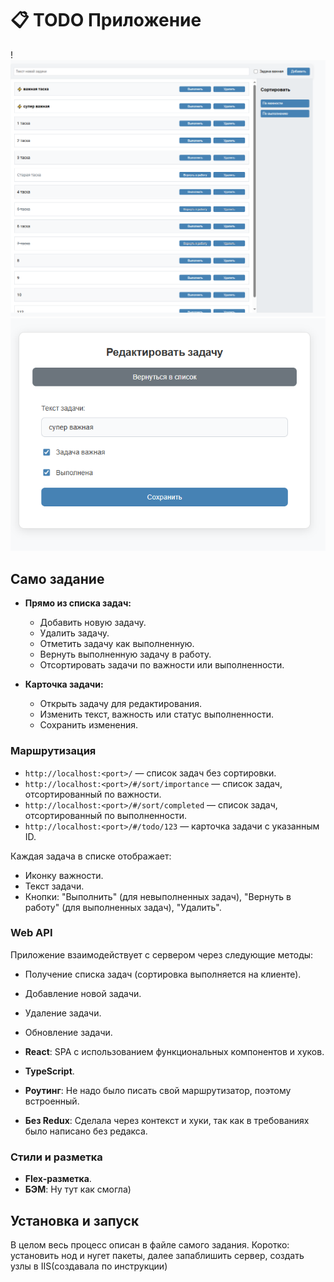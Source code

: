 # 📋 TODO Приложение

!![Скрин1](image.png)
![Скрин2](image-2.png)

## Само задание

- **Прямо из списка задач:**

  - Добавить новую задачу.
  - Удалить задачу.
  - Отметить задачу как выполненную.
  - Вернуть выполненную задачу в работу.
  - Отсортировать задачи по важности или выполненности.

- **Карточка задачи:**
  - Открыть задачу для редактирования.
  - Изменить текст, важность или статус выполненности.
  - Сохранить изменения.

### Маршрутизация

- `http://localhost:<port>/` — список задач без сортировки.
- `http://localhost:<port>/#/sort/importance` — список задач, отсортированный по важности.
- `http://localhost:<port>/#/sort/completed` — список задач, отсортированный по выполненности.
- `http://localhost:<port>/#/todo/123` — карточка задачи с указанным ID.

Каждая задача в списке отображает:

- Иконку важности.
- Текст задачи.
- Кнопки: "Выполнить" (для невыполненных задач), "Вернуть в работу" (для выполненных задач), "Удалить".

### Web API

Приложение взаимодействует с сервером через следующие методы:

- Получение списка задач (сортировка выполняется на клиенте).
- Добавление новой задачи.
- Удаление задачи.
- Обновление задачи.

- **React**: SPA с использованием функциональных компонентов и хуков.
- **TypeScript**.
- **Роутинг**: Не надо было писать свой маршрутизатор, поэтому встроенный.
- **Без Redux**: Сделала через контекст и хуки, так как в требованиях было написано без редакса.

### Стили и разметка

- **Flex-разметка**.
- **БЭМ**: Ну тут как смогла)

## Установка и запуск

В целом весь процесс описан в файле самого задания. Коротко: установить нод и нугет пакеты, далее запаблишить сервер, создать узлы в IIS(создавала по инструкции)
